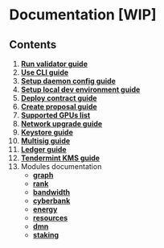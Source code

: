 # Documentation [WIP]

## Contents

1. **[Run validator guide](run_validator.md)**
2. **[Use CLI guide](ultimate-commands-guide.md)**
3. **[Setup daemon config guide](setup_cyber_configuration.md)**
4. **[Setup local dev environment guide](setup_dev_env.md)**
5. **[Deploy contract guide]()**
6. **[Create proposal guide]()**
7. **[Supported GPUs list](supported_gpu_list.md)**
8. **[Network upgrade guide](upgrade_guide.md)**
9. **[Keystore guide](keystore.md)**
10. **[Multisig guide](multisig_guide.md)**
11. **[Ledger guide](pussy_Ledger_guide.md)**
12. **[Tendermint KMS guide](validator_launch_with_tendermintKMS_and_ledger.md)**
13. Modules documentation
    - **[graph](../x/graph/spec/README.md)**
    - **[rank](../x/rank/spec/README.md)**
    - **[bandwidth](../x/bandwidth/spec/README.md)**
    - **[cyberbank](../x/cyberbank/spec/README.md)**
    - **[energy](../x/energy/spec/README.md)**
    - **[resources](../x/resources/spec/README.md)**
    - **[dmn](../x/dmn/spec/README.md)**
    - **[staking](../x/staking/spec/README.md)**
